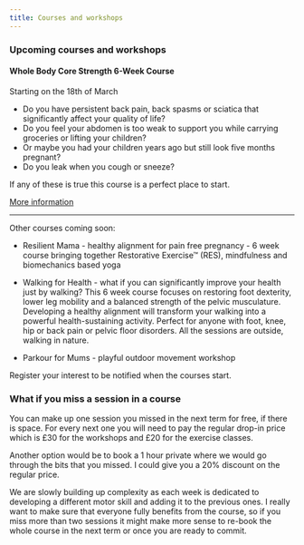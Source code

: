 ```yaml
---
title: Courses and workshops
---
```


### Upcoming courses and workshops

#### Whole Body Core Strength 6-Week Course

Starting on the 18th of March

* Do you have persistent back pain, back spasms or sciatica that significantly
  affect your quality of life?
* Do you feel your abdomen is too weak to support you while carrying groceries
  or lifting your children?
* Or maybe you had your children years ago but still look five months pregnant?
* Do you leak when you cough or sneeze?

If any of these is true this course is a perfect place to start.

[More information][1]

---

Other courses coming soon:

* Resilient Mama - healthy alignment for pain free pregnancy - 6 week course
  bringing together Restorative Exercise™ (RES), mindfulness and biomechanics
  based yoga

* Walking for Health - what if you can significantly improve your health just by
  walking? This 6 week course focuses on restoring foot dexterity, lower leg
  mobility and a balanced strength of the pelvic musculature. Developing a
  healthy alignment will transform your walking into a powerful
  health-sustaining activity. Perfect for anyone with foot, knee, hip or back
  pain or pelvic floor disorders. All the sessions are outside, walking in
  nature.

* Parkour for Mums - playful outdoor movement workshop

Register your interest to be notified when the courses start.

### What if you miss a session in a course

You can make up one session you missed in the next term for free, if there is
space. For every next one you will need to pay the regular drop-in price which
is £30 for the workshops and £20 for the exercise classes.

Another option would be to book a 1 hour private where we would go through the
bits that you missed. I could give you a 20% discount on the regular price.

We are slowly building up complexity as each week is dedicated to developing a
different motor skill and adding it to the previous ones. I really want to make
sure that everyone fully benefits from the course, so if you miss more than two
sessions it might make more sense to re-book the whole course in the next term
or once you are ready to commit.

[1]: /courses-workshops/whole-body-core-strength

